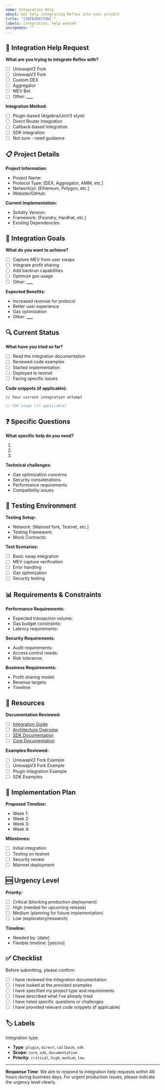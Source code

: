 ```yaml
---
name: Integration Help
about: Get help integrating Reflex into your project
title: "[INTEGRATION] "
labels: integration, help wanted
assignees: ""
---
```


## 🤝 Integration Help Request

**What are you trying to integrate Reflex with?**

- [ ] UniswapV2 Fork
- [ ] UniswapV3 Fork
- [ ] Custom DEX
- [ ] Aggregator
- [ ] MEV Bot
- [ ] Other: ****\_\_\_****

**Integration Method:**

- [ ] Plugin-based (Algebra/UniV3 style)
- [ ] Direct Router Integration
- [ ] Callback-based Integration
- [ ] SDK Integration
- [ ] Not sure - need guidance

## 📋 Project Details

**Project Information:**

- Project Name:
- Protocol Type: [DEX, Aggregator, AMM, etc.]
- Network(s): [Ethereum, Polygon, etc.]
- Website/GitHub:

**Current Implementation:**

- Solidity Version:
- Framework: [Foundry, Hardhat, etc.]
- Existing Dependencies:

## 🎯 Integration Goals

**What do you want to achieve?**

- [ ] Capture MEV from user swaps
- [ ] Integrate profit sharing
- [ ] Add backrun capabilities
- [ ] Optimize gas usage
- [ ] Other: ****\_\_\_****

**Expected Benefits:**

- Increased revenue for protocol
- Better user experience
- Gas optimization
- Other: ****\_\_\_****

## 🔍 Current Status

**What have you tried so far?**

- [ ] Read the integration documentation
- [ ] Reviewed code examples
- [ ] Started implementation
- [ ] Deployed to testnet
- [ ] Facing specific issues

**Code snippets (if applicable):**

```solidity
// Your current integration attempt
```

```typescript
// SDK usage (if applicable)
```

## ❓ Specific Questions

**What specific help do you need?**

1.
2.
3.

**Technical challenges:**

- Gas optimization concerns
- Security considerations
- Performance requirements
- Compatibility issues

## 🧪 Testing Environment

**Testing Setup:**

- Network: [Mainnet fork, Testnet, etc.]
- Testing Framework:
- Mock Contracts:

**Test Scenarios:**

- [ ] Basic swap integration
- [ ] MEV capture verification
- [ ] Error handling
- [ ] Gas optimization
- [ ] Security testing

## 📊 Requirements & Constraints

**Performance Requirements:**

- Expected transaction volume:
- Gas budget constraints:
- Latency requirements:

**Security Requirements:**

- Audit requirements:
- Access control needs:
- Risk tolerance:

**Business Requirements:**

- Profit sharing model:
- Revenue targets:
- Timeline:

## 🔗 Resources

**Documentation Reviewed:**

- [ ] [Integration Guide](../docs/INTEGRATION.md)
- [ ] [Architecture Overview](../docs/ARCHITECTURE.md)
- [ ] [SDK Documentation](../sdk/README.md)
- [ ] [Core Documentation](../core/README.md)

**Examples Reviewed:**

- [ ] UniswapV2 Fork Example
- [ ] UniswapV3 Fork Example
- [ ] Plugin Integration Example
- [ ] SDK Examples

## 🚀 Implementation Plan

**Proposed Timeline:**

- Week 1:
- Week 2:
- Week 3:
- Week 4:

**Milestones:**

- [ ] Initial integration
- [ ] Testing on testnet
- [ ] Security review
- [ ] Mainnet deployment

## 🆘 Urgency Level

**Priority:**

- [ ] Critical (blocking production deployment)
- [ ] High (needed for upcoming release)
- [ ] Medium (planning for future implementation)
- [ ] Low (exploratory/research)

**Timeline:**

- Needed by: [date]
- Flexible timeline: [yes/no]

## ✅ Checklist

Before submitting, please confirm:

- [ ] I have reviewed the integration documentation
- [ ] I have looked at the provided examples
- [ ] I have specified my project type and requirements
- [ ] I have described what I've already tried
- [ ] I have listed specific questions or challenges
- [ ] I have provided relevant code snippets (if applicable)

## 🏷️ Labels

Integration type:

- **Type**: `plugin`, `direct`, `callback`, `sdk`
- **Scope**: `core`, `sdk`, `documentation`
- **Priority**: `critical`, `high`, `medium`, `low`

---

**Response Time**: We aim to respond to integration help requests within 48 hours during business days. For urgent production issues, please indicate the urgency level clearly.
